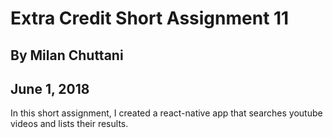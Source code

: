 # Extra Credit Short Assignment 11
## By Milan Chuttani
## June 1, 2018

In this short assignment, I created a react-native app that searches youtube videos and lists their results. 
